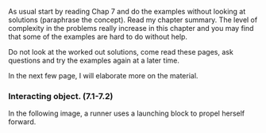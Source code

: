 As usual start by reading Chap 7 and do the examples without looking at solutions (paraphrase the concept). Read my chapter summary. The level of complexity in the problems really increase in this chapter and you may find that some of the examples are hard to do without help. 

Do not look at the worked out solutions, come read these pages, ask questions and try the examples again at a later time. 

In the next few page, I will elaborate more on the material. 

### Interacting object. (7.1-7.2)

In the following image, a runner uses a launching block to propel herself forward. 

